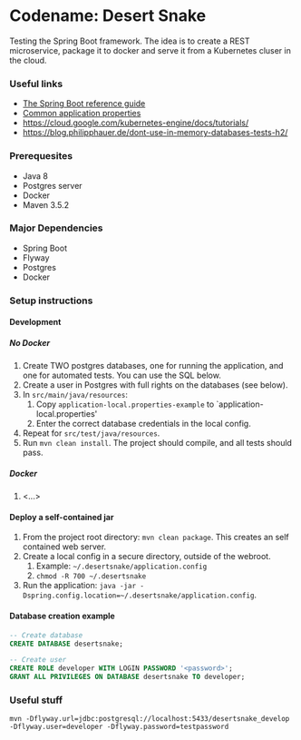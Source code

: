 # Codename: Desert Snake #

Testing the Spring Boot framework. The idea is to create a REST microservice, package it to docker and serve it from a Kubernetes cluser in the cloud.

### Useful links ###

* [The Spring Boot reference guide](https://docs.spring.io/spring-boot/docs/current/reference/htmlsingle/)
* [Common application properties](https://docs.spring.io/spring-boot/docs/current/reference/html/common-application-properties.html)
* https://cloud.google.com/kubernetes-engine/docs/tutorials/
* https://blog.philipphauer.de/dont-use-in-memory-databases-tests-h2/

### Prerequesites ###
* Java 8
* Postgres server
* Docker
* Maven 3.5.2

### Major Dependencies ###
* Spring Boot
* Flyway
* Postgres
* Docker


### Setup instructions ###

#### Development ####

##### No Docker #####

1. Create TWO postgres databases, one for running the application, 
   and one for automated tests. You can use the SQL below.  
1. Create a user in Postgres with full rights on the databases (see below). 
1. In `src/main/java/resources`:
   1. Copy `application-local.properties-example` to `application-local.properties'
   2. Enter the correct database credentials in the local config.
1. Repeat for `src/test/java/resources`.
1. Run `mvn clean install`. The project should compile, and all tests should pass.

##### Docker ###### 

1. \<...>


#### Deploy a self-contained jar ####
1. From the project root directory: `mvn clean package`. This creates an self contained web server.
1. Create a local config in a secure directory, outside of the webroot.
    1. Example: `~/.desertsnake/application.config`
    1. `chmod -R 700 ~/.desertsnake` 
1. Run the application: `java -jar -Dspring.config.location=~/.desertsnake/application.config`.


#### Database creation example ####
```sql
-- Create database
CREATE DATABASE desertsnake;

-- Create user
CREATE ROLE developer WITH LOGIN PASSWORD '<password>';
GRANT ALL PRIVILEGES ON DATABASE desertsnake TO developer;
```


### Useful stuff ###

`mvn -Dflyway.url=jdbc:postgresql://localhost:5433/desertsnake_develop -Dflyway.user=developer -Dflyway.password=testpassword`

